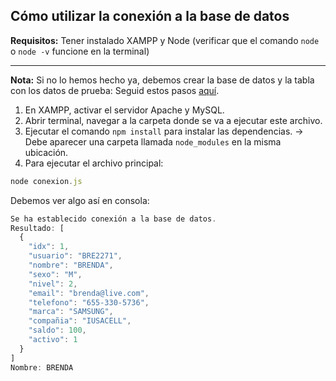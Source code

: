 ## Cómo utilizar la conexión a la base de datos

**Requisitos:** Tener instalado XAMPP y Node (verificar que el comando `node` o `node -v` funcione en la terminal)

---

**Nota:** Si no lo hemos hecho ya, debemos crear la base de datos y la tabla con los datos de prueba: Seguid estos pasos [aquí](../../sql/SQL.md).

1. En XAMPP, activar el servidor Apache y MySQL.
2. Abrir terminal, navegar a la carpeta donde se va a ejecutar este archivo.
3. Ejecutar el comando `npm install` para instalar las dependencias. -> Debe aparecer una carpeta llamada `node_modules` en la misma ubicación.
4. Para ejecutar el archivo principal:
```js
node conexion.js
```
Debemos ver algo así en consola:
```js
Se ha establecido conexión a la base de datos.
Resultado: [
  {
    "idx": 1,
    "usuario": "BRE2271",
    "nombre": "BRENDA",
    "sexo": "M",
    "nivel": 2,
    "email": "brenda@live.com",
    "telefono": "655-330-5736",
    "marca": "SAMSUNG",
    "compañia": "IUSACELL",
    "saldo": 100,
    "activo": 1
  }
]
Nombre: BRENDA
```